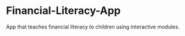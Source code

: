 # Financial-Literacy-App

App that teaches financial literacy to children using interactive modules.

